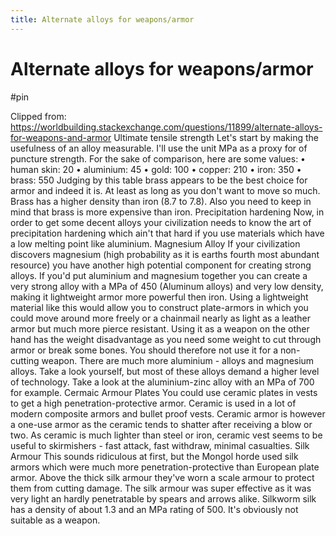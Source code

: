 ```yaml
---
title: Alternate alloys for weapons/armor
---
```


# Alternate alloys for weapons/armor

#pin

Clipped from: https://worldbuilding.stackexchange.com/questions/11899/alternate-alloys-for-weapons-and-armor
Ultimate tensile strength
Let's start by making the usefulness of an alloy measurable. I'll use the unit MPa as a proxy for of puncture strength.
For the sake of comparison, here are some values:
	• human skin: 20
	• aluminium: 45
	• gold: 100
	• copper: 210
	• iron: 350
	• brass: 550
Judging by this table brass appears to be the best choice for armor and indeed it is. At least as long as you don't want to move so much. Brass has a higher density than iron (8.7 to 7.8). Also you need to keep in mind that brass is more expensive than iron. 
Precipitation hardening
Now, in order to get some decent alloys your civilization needs to know the art of precipitation hardening which ain't that hard if you use materials which have a low melting point like aluminium. 
Magnesium Alloy
If your civilization discovers magnesium (high probability as it is earths fourth most abundant resource) you have another high potential component for creating strong alloys.
If you'd put aluminium and magnesium together you can create a very strong alloy with a MPa of 450 (Aluminum alloys) and very low density, making it lightweight armor more powerful then iron. Using a lightweight material like this would allow you to construct plate-armors in which you could move around more freely or a chainmail nearly as light as a leather armor but much more pierce resistant. Using it as a weapon on the other hand has the weight disadvantage as you need some weight to cut through armor or break some bones. You should therefore not use it for a non-cutting weapon.
There are much more aluminium - alloys and magnesium alloys. Take a look yourself, but most of these alloys demand a higher level of technology. Take a look at the aluminium-zinc alloy with an MPa of 700 for example.
Cermaic Armour Plates
You could use ceramic plates in vests to get a high penetration-protective armor. Ceramic is used in a lot of modern composite armors and bullet proof vests. Ceramic armor is however a one-use armor as the ceramic tends to shatter after receiving a blow or two. As ceramic is much lighter than steel or iron, ceramic vest seems to be useful to skirmishers - fast attack, fast withdraw, minimal casualties. 
Silk Armour
This sounds ridiculous at first, but the Mongol horde used silk armors which were much more penetration-protective than European plate armor. Above the thick silk armour they've worn a scale armour to protect them from cutting damage. The silk armour was super effective as it was very light an hardly penetratable by spears and arrows alike. Silkworm silk has a density of about 1.3 and an MPa rating of 500. It's obviously not suitable as a weapon.
